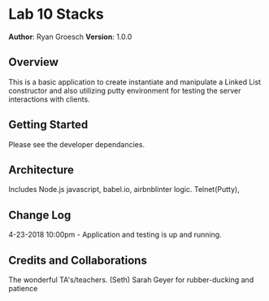 # Lab 10 Stacks 
**Author**: Ryan Groesch
**Version**: 1.0.0 
## Overview
This is a basic application to create instantiate and manipulate a Linked List constructor and also utilizing putty environment for testing the server interactions with clients. 
## Getting Started
Please see the developer dependancies. 
## Architecture
Includes Node.js javascript, babel.io, airbnblinter logic. Telnet(Putty), 
## Change Log
4-23-2018 10:00pm - Application and testing is up and running. 
## Credits and Collaborations
The wonderful TA's/teachers. (Seth)
Sarah Geyer for rubber-ducking and patience 
